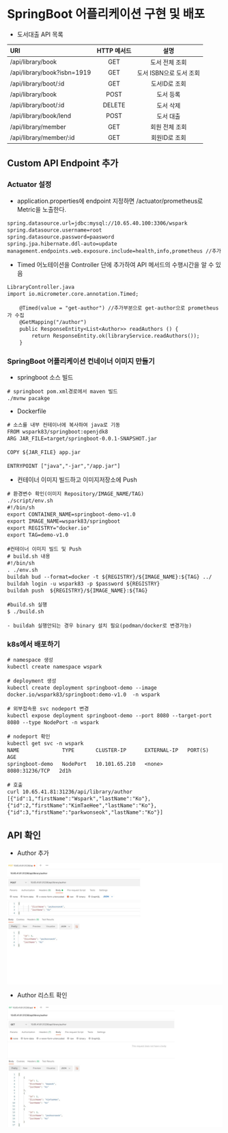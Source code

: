 # SpringBoot 어플리케이션 구현 및 배포

* 도서대출 API 목록

| URI                        | HTTP 메서드 |          설명           |
| :----------               | :----------:| :----------------------:|
|/api/library/book           |   GET       |  도서 전체 조회          |
|/api/library/book?isbn=1919 |   GET       |  도서 ISBN으로 도서 조회 |
|/api/library/boot/:id       |   GET       |  도서ID로 조회           |
|/api/library/book           |   POST      |  도서 등록               |
|/api/library/boot/:id       |   DELETE    |  도서 삭제               |
|/api/library/book/lend      |   POST      |  도서 대출               |
|/api/library/member         |   GET       |  회원 전체 조회          |
|/api/library/member/:id     |   GET       |  회원ID로 조회           |



## Custom API Endpoint 추가

### Actuator 설정
* application.properties에 endpoint 지정하면 /actuator/prometheus로 Metric을 노출한다.
```text
spring.datasource.url=jdbc:mysql://10.65.40.100:3306/wspark
spring.datasource.username=root
spring.datasource.password=paasword
spring.jpa.hibernate.ddl-auto=update
management.endpoints.web.exposure.include=health,info,prometheus //추가
```

* Timed 어노테이션을 Controller 단에 추가하여 API 메서드의 수행시간을 알 수 있음

```text
LibraryController.java
import io.micrometer.core.annotation.Timed;

    @Timed(value = "get-author") //추가부분으로 get-author으로 prometheus가 수집
    @GetMapping("/author")
    public ResponseEntity<List<Author>> readAuthors () {
        return ResponseEntity.ok(libraryService.readAuthors());
    }
```
### SpringBoot 어플리케이션 컨네이너 이미지 만들기

* springboot 소스 빌드
```text
# springboot pom.xml경로에서 maven 빌드
./mvnw pacakge
```
* Dockerfile
```text
# 소스를 내부 컨테이너에 복사하여 java로 기동
FROM wspark83/springboot:openjdk8
ARG JAR_FILE=target/springboot-0.0.1-SNAPSHOT.jar

COPY ${JAR_FILE} app.jar

ENTRYPOINT ["java","-jar","/app.jar"]
```

* 컨테이너 이미지 빌드하고 이미지저장소에 Push

```text
# 환경변수 확인(이미지 Repository/IMAGE_NAME/TAG) 
./script/env.sh
#!/bin/sh
export CONTAINER_NAME=springboot-demo-v1.0
export IMAGE_NAME=wspark83/springboot
export REGISTRY="docker.io"
export TAG=demo-v1.0

#컨테이너 이미지 빌드 및 Push
# build.sh 내용
#!/bin/sh
. ./env.sh
buildah bud --format=docker -t ${REGISTRY}/${IMAGE_NAME}:${TAG} ../
buildah login -u wspark83 -p $password ${REGISTRY}
buildah push  ${REGISTRY}/${IMAGE_NAME}:${TAG} 

#build.sh 실행
$ ./build.sh

- buildah 실행안되는 경우 binary 설치 필요(podman/docker로 변경가능)
```


### k8s에서 배포하기

```text
# namespace 생성
kubectl create namespace wspark

# deployment 생성
kubectl create deployment springboot-demo --image docker.io/wspark83/springboot:demo-v1.0  -n wspark

# 외부접속용 svc nodeport 변경
kubectl expose deployment springboot-demo --port 8080 --target-port 8080 --type NodePort -n wspark

# nodeport 확인
kubectl get svc -n wspark
NAME              TYPE       CLUSTER-IP      EXTERNAL-IP   PORT(S)          AGE
springboot-demo   NodePort   10.101.65.210   <none>        8080:31236/TCP   2d1h

# 호출
curl 10.65.41.81:31236/api/library/author
[{"id":1,"firstName":"Wspark","lastName":"Ko"},{"id":2,"firstName":"KimTaeHee","lastName":"Ko"},{"id":3,"firstName":"parkwonseok","lastName":"Ko"}]
```

## API 확인

* Author 추가
<img src="./images/spring-api-post.jpg" align="center" />

* Author 리스트 확인
<img src="./images/spring-api-get.jpg" align="center" />
